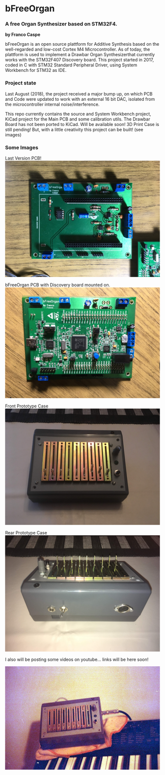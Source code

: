 # bFreeOrgan
### A free Organ Synthesizer based on STM32F4.
**by Franco Caspe**

bFreeOrgan is an open source plattform for Additive Synthesis based on the well-regarded and low-cost Cortex M4 Microcontroller.
As of today, the plattform is used to implement a Drawbar Organ Synthesizerthat currently works with the STM32F407 Discovery board.
This project started in 2017, coded in C with STM32 Standard Peripheral Driver, using System Workbench for STM32 as IDE.

### Project state
Last August (2018), the project received a major bump up, on which PCB and Code were updated to work with an external 16 bit DAC,
isolated from the microcontroller internal noise/interference.

This repo currently contains the source and System Workbench project, KiCad project for the Main PCB and some calibration utils.
The Drawbar Board has not been ported to KiCad. Will be available soon!
3D Print Case is still pending! But, with a little creativity this project can be built! (see images)

### Some Images

Last Version PCB!
![picture](docs/img/1board.jpg)

bFreeOrgan PCB with Discovery board mounted on.
![picture](docs/img/2board.jpg)

Front Prototype Case
![picture](docs/img/4front.jpg)

Rear Prototype Case
![picture](docs/img/5back.jpg)

I also will be posting some videos on youtube... links will be here soon!

![picture](docs/img/3test.jpg)